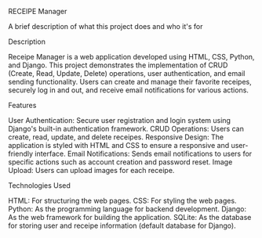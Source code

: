 RECEIPE Manager


A brief description of what this project does and who it's for

Description

Receipe Manager is a web application developed using HTML, CSS, Python, and Django. This project demonstrates the implementation of CRUD (Create, Read, Update, Delete) operations, user authentication, and email sending functionality. Users can create and manage their favorite receipes, securely log in and out, and receive email notifications for various actions.

Features

User Authentication: Secure user registration and login system using Django's built-in authentication framework. 
CRUD Operations: Users can create, read, update, and delete receipes. 
Responsive Design: The application is styled with HTML and CSS to ensure a responsive and user-friendly interface. 
Email Notifications: Sends email notifications to users for specific actions such as account creation and password reset. 
Image Upload: Users can upload images for each receipe.

Technologies Used

HTML: For structuring the web pages. 
CSS: For styling the web pages. 
Python: As the programming language for backend development. 
Django: As the web framework for building the application. 
SQLite: As the database for storing user and receipe information (default database for Django).
